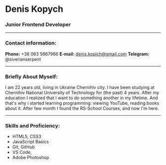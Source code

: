 # Denis Kopych 

### Junior Frontend Developer
___

### Contact information:
**Phone:** +38 063 5667966
**E-mail:** denis.kopich@gmail.com
**Telegram:** @siverianserpent

___

### Briefly About Myself:
I am 22 years old, living in Ukraine Chernihiv city. I have been studying at Chernihiv National University of Technology for (the past) 4 years. After my education I realized that I want to do something another in my lifetime. And that's why i started learning programming: viewing YouTube, reading books about it. After few month I found the RS-School Courses, and now I'm here.

___
### Skills and Proficiency:
* HTML5, CSS3
* JavaScript Basics
* Git, GitHub
* VS Code, 
* Adobe Photoshop


